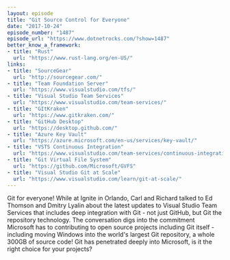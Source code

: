 ```yaml
---
layout: episode
title: "Git Source Control for Everyone"
date: "2017-10-24"
episode_number: "1487"
episode_url: "https://www.dotnetrocks.com/?show=1487"
better_know_a_framework:
- title: "Rust"
  url: "https://www.rust-lang.org/en-US/"
links:
- title: "SourceGear"
  url: "http://sourcegear.com/"
- title: "Team Foundation Server"
  url: "https://www.visualstudio.com/tfs/"
- title: "Visual Studio Team Services"
  url: "https://www.visualstudio.com/team-services/"
- title: "GItKraken"
  url: "https://www.gitkraken.com/"
- title: "GitHub Desktop"
  url: "https://desktop.github.com/"
- title: "Azure Key Vault"
  url: "https://azure.microsoft.com/en-us/services/key-vault/"
- title: "VSTS Continuous Integration"
  url: "https://www.visualstudio.com/team-services/continuous-integration/"
- title: "Git Virtual File System"
  url: "https://github.com/Microsoft/GVFS"
- title: "Visual Studio Git at Scale"
  url: "https://www.visualstudio.com/learn/git-at-scale/"
---
```


Git for everyone! While at Ignite in Orlando, Carl and Richard talked to Ed Thomson and Dmitry Lyalin about the latest updates to Visual Studio Team Services that includes deep integration with Git - not just GitHub, but Git the repository technology. The conversation digs into the commitment Microsoft has to contributing to open source projects including Git itself - including moving Windows into the world's largest Git repository, a whole 300GB of source code! Git has penetrated deeply into Microsoft, is it the right choice for your projects?
